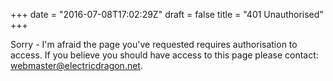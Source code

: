 +++
date = "2016-07-08T17:02:29Z"
draft = false
title = "401 Unauthorised"
+++

Sorry - I'm afraid the page you've requested requires authorisation to access. 
If you believe you should have access to this page please contact: 
[webmaster@electricdragon.net](mailto:webmaster@electricdragon.net).
